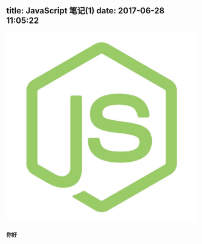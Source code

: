 title: JavaScript 笔记(1)
date: 2017-06-28 11:05:22
---

![](https://raw.githubusercontent.com/haner199401/haner199401.github.io/develop/images/25916dad435a80a3a42083d26725ca31.jpeg)
<!--more-->

#### 你好
